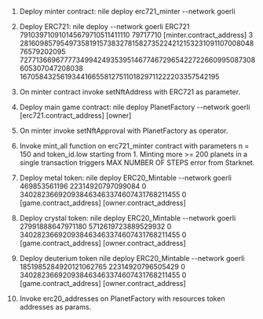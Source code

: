 1. Deploy minter contract:
    nile deploy erc721_minter --network goerli

2. Deploy ERC721:
    nile deploy --network goerli ERC721 791039710910145679710511411110 79717710 [minter.contract_address] 3 2816098579549735819157383278158273522421215323109110700804876579202095 727713669677773499424935395146774672965422722660995087308605307047208038 167058432561934416655812751101829711222203357542195

3. On minter contract invoke setNftAddress with ERC721 as parameter.

4. Deploy main game contract: 
    nile deploy PlanetFactory --network goerli [erc721.contract_address] [owner]

5. On minter invoke setNftApproval with PlanetFactory as operator.

6. Invoke mint_all function on erc721_minter contract with parameters n = 150 and token_id.low starting from 1. Minting more >= 200 planets in a single transaction triggers MAX NUMBER OF STEPS error from Starknet.

7. Deploy metal token:
    nile deploy ERC20_Mintable --network goerli 469853561196 22314920797099084 0 340282366920938463463374607431768211455 0 [game.contract_address] [owner.contract_address]

8. Deploy crystal token:
    nile deploy ERC20_Mintable --network goerli 27991888647971180 5712619723889529932 0 340282366920938463463374607431768211455 0 [game.contract_address] [owner.contract_address]

9. Deploy deuterium token
    nile deploy ERC20_Mintable --network goerli 1851985284920121062765 22314920796505429 0 340282366920938463463374607431768211455 0 [game.contract_address] [owner.contract_address]

10. Invoke erc20_addresses on PlanetFactory with resources token addresses as params.
